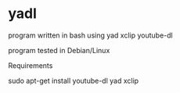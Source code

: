 # yadl

program written in bash using yad xclip youtube-dl

program tested in Debian/Linux

Requirements
  
  sudo apt-get install youtube-dl yad xclip


